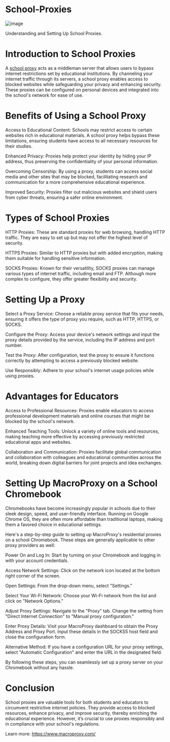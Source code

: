 # School-Proxies
![image](https://github.com/user-attachments/assets/67ee41f0-c227-4b28-83a5-f1e09950be41)

Understanding and Setting Up School Proxies.

# Introduction to School Proxies

A [school proxy](https://www.macroproxy.com/blog/how-to-use-school-proxies) acts as a middleman server that allows users to bypass internet restrictions set by educational institutions. By channeling your internet traffic through its servers, a school proxy enables access to blocked websites while safeguarding your privacy and enhancing security. These proxies can be configured on personal devices and integrated into the school's network for ease of use.

# Benefits of Using a School Proxy

Access to Educational Content: Schools may restrict access to certain websites rich in educational materials. A school proxy helps bypass these limitations, ensuring students have access to all necessary resources for their studies.

Enhanced Privacy: Proxies help protect your identity by hiding your IP address, thus preserving the confidentiality of your personal information.

Overcoming Censorship: By using a proxy, students can access social media and other sites that may be blocked, facilitating research and communication for a more comprehensive educational experience.

Improved Security: Proxies filter out malicious websites and shield users from cyber threats, ensuring a safer online environment.

# Types of School Proxies

HTTP Proxies: These are standard proxies for web browsing, handling HTTP traffic. They are easy to set up but may not offer the highest level of security.

HTTPS Proxies: Similar to HTTP proxies but with added encryption, making them suitable for handling sensitive information.

SOCKS Proxies: Known for their versatility, SOCKS proxies can manage various types of internet traffic, including email and FTP. Although more complex to configure, they offer greater flexibility and security.

# Setting Up a Proxy

Select a Proxy Service: Choose a reliable proxy service that fits your needs, ensuring it offers the type of proxy you require, such as HTTP, HTTPS, or SOCKS.

Configure the Proxy: Access your device's network settings and input the proxy details provided by the service, including the IP address and port number.

Test the Proxy: After configuration, test the proxy to ensure it functions correctly by attempting to access a previously blocked website.

Use Responsibly: Adhere to your school's internet usage policies while using proxies.

# Advantages for Educators

Access to Professional Resources: Proxies enable educators to access professional development materials and online courses that might be blocked by the school's network.

Enhanced Teaching Tools: Unlock a variety of online tools and resources, making teaching more effective by accessing previously restricted educational apps and websites.

Collaboration and Communication: Proxies facilitate global communication and collaboration with colleagues and educational communities across the world, breaking down digital barriers for joint projects and idea exchanges.

# Setting Up MacroProxy on a School Chromebook
Chromebooks have become increasingly popular in schools due to their sleek design, speed, and user-friendly interface. Running on Google Chrome OS, they are often more affordable than traditional laptops, making them a favored choice in educational settings.

Here's a step-by-step guide to setting up MacroProxy's residential proxies on a school Chromebook. These steps are generally applicable to other proxy providers as well:

Power On and Log In: Start by turning on your Chromebook and logging in with your account credentials.

Access Network Settings: Click on the network icon located at the bottom right corner of the screen.

Open Settings: From the drop-down menu, select "Settings."

Select Your Wi-Fi Network: Choose your Wi-Fi network from the list and click on "Network Options."

Adjust Proxy Settings: Navigate to the "Proxy" tab. Change the setting from "Direct Internet Connection" to "Manual proxy configuration."

Enter Proxy Details: Visit your MacroProxy dashboard to obtain the Proxy Address and Proxy Port. Input these details in the SOCKS5 host field and close the configuration form.

Alternative Method: If you have a configuration URL for your proxy settings, select "Automatic Configuration" and enter the URL in the designated field.

By following these steps, you can seamlessly set up a proxy server on your Chromebook without any hassle.

# Conclusion
School proxies are valuable tools for both students and educators to circumvent restrictive internet policies. They provide access to blocked resources, enhance privacy, and improve security, thereby enriching the educational experience. However, it’s crucial to use proxies responsibly and in compliance with your school's regulations.

Learn more: https://www.macroproxy.com/
